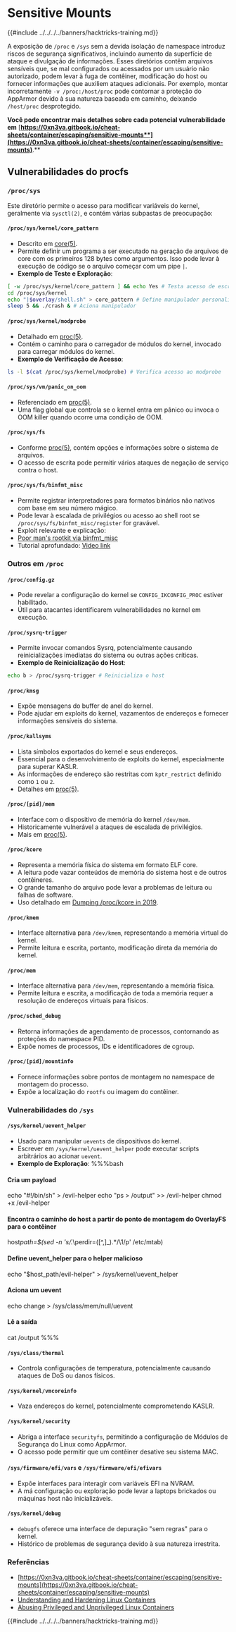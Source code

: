 # Sensitive Mounts

{{#include ../../../../banners/hacktricks-training.md}}

A exposição de `/proc` e `/sys` sem a devida isolação de namespace introduz riscos de segurança significativos, incluindo aumento da superfície de ataque e divulgação de informações. Esses diretórios contêm arquivos sensíveis que, se mal configurados ou acessados por um usuário não autorizado, podem levar à fuga de contêiner, modificação do host ou fornecer informações que auxiliem ataques adicionais. Por exemplo, montar incorretamente `-v /proc:/host/proc` pode contornar a proteção do AppArmor devido à sua natureza baseada em caminho, deixando `/host/proc` desprotegido.

**Você pode encontrar mais detalhes sobre cada potencial vulnerabilidade em** [**https://0xn3va.gitbook.io/cheat-sheets/container/escaping/sensitive-mounts**](https://0xn3va.gitbook.io/cheat-sheets/container/escaping/sensitive-mounts)**.**

## Vulnerabilidades do procfs

### `/proc/sys`

Este diretório permite o acesso para modificar variáveis do kernel, geralmente via `sysctl(2)`, e contém várias subpastas de preocupação:

#### **`/proc/sys/kernel/core_pattern`**

- Descrito em [core(5)](https://man7.org/linux/man-pages/man5/core.5.html).
- Permite definir um programa a ser executado na geração de arquivos de core com os primeiros 128 bytes como argumentos. Isso pode levar à execução de código se o arquivo começar com um pipe `|`.
- **Exemplo de Teste e Exploração**:

```bash
[ -w /proc/sys/kernel/core_pattern ] && echo Yes # Testa acesso de escrita
cd /proc/sys/kernel
echo "|$overlay/shell.sh" > core_pattern # Define manipulador personalizado
sleep 5 && ./crash & # Aciona manipulador
```

#### **`/proc/sys/kernel/modprobe`**

- Detalhado em [proc(5)](https://man7.org/linux/man-pages/man5/proc.5.html).
- Contém o caminho para o carregador de módulos do kernel, invocado para carregar módulos do kernel.
- **Exemplo de Verificação de Acesso**:

```bash
ls -l $(cat /proc/sys/kernel/modprobe) # Verifica acesso ao modprobe
```

#### **`/proc/sys/vm/panic_on_oom`**

- Referenciado em [proc(5)](https://man7.org/linux/man-pages/man5/proc.5.html).
- Uma flag global que controla se o kernel entra em pânico ou invoca o OOM killer quando ocorre uma condição de OOM.

#### **`/proc/sys/fs`**

- Conforme [proc(5)](https://man7.org/linux/man-pages/man5/proc.5.html), contém opções e informações sobre o sistema de arquivos.
- O acesso de escrita pode permitir vários ataques de negação de serviço contra o host.

#### **`/proc/sys/fs/binfmt_misc`**

- Permite registrar interpretadores para formatos binários não nativos com base em seu número mágico.
- Pode levar à escalada de privilégios ou acesso ao shell root se `/proc/sys/fs/binfmt_misc/register` for gravável.
- Exploit relevante e explicação:
- [Poor man's rootkit via binfmt_misc](https://github.com/toffan/binfmt_misc)
- Tutorial aprofundado: [Video link](https://www.youtube.com/watch?v=WBC7hhgMvQQ)

### Outros em `/proc`

#### **`/proc/config.gz`**

- Pode revelar a configuração do kernel se `CONFIG_IKCONFIG_PROC` estiver habilitado.
- Útil para atacantes identificarem vulnerabilidades no kernel em execução.

#### **`/proc/sysrq-trigger`**

- Permite invocar comandos Sysrq, potencialmente causando reinicializações imediatas do sistema ou outras ações críticas.
- **Exemplo de Reinicialização do Host**:

```bash
echo b > /proc/sysrq-trigger # Reinicializa o host
```

#### **`/proc/kmsg`**

- Expõe mensagens do buffer de anel do kernel.
- Pode ajudar em exploits do kernel, vazamentos de endereços e fornecer informações sensíveis do sistema.

#### **`/proc/kallsyms`**

- Lista símbolos exportados do kernel e seus endereços.
- Essencial para o desenvolvimento de exploits do kernel, especialmente para superar KASLR.
- As informações de endereço são restritas com `kptr_restrict` definido como `1` ou `2`.
- Detalhes em [proc(5)](https://man7.org/linux/man-pages/man5/proc.5.html).

#### **`/proc/[pid]/mem`**

- Interface com o dispositivo de memória do kernel `/dev/mem`.
- Historicamente vulnerável a ataques de escalada de privilégios.
- Mais em [proc(5)](https://man7.org/linux/man-pages/man5/proc.5.html).

#### **`/proc/kcore`**

- Representa a memória física do sistema em formato ELF core.
- A leitura pode vazar conteúdos de memória do sistema host e de outros contêineres.
- O grande tamanho do arquivo pode levar a problemas de leitura ou falhas de software.
- Uso detalhado em [Dumping /proc/kcore in 2019](https://schlafwandler.github.io/posts/dumping-/proc/kcore/).

#### **`/proc/kmem`**

- Interface alternativa para `/dev/kmem`, representando a memória virtual do kernel.
- Permite leitura e escrita, portanto, modificação direta da memória do kernel.

#### **`/proc/mem`**

- Interface alternativa para `/dev/mem`, representando a memória física.
- Permite leitura e escrita, a modificação de toda a memória requer a resolução de endereços virtuais para físicos.

#### **`/proc/sched_debug`**

- Retorna informações de agendamento de processos, contornando as proteções do namespace PID.
- Expõe nomes de processos, IDs e identificadores de cgroup.

#### **`/proc/[pid]/mountinfo`**

- Fornece informações sobre pontos de montagem no namespace de montagem do processo.
- Expõe a localização do `rootfs` ou imagem do contêiner.

### Vulnerabilidades do `/sys`

#### **`/sys/kernel/uevent_helper`**

- Usado para manipular `uevents` de dispositivos do kernel.
- Escrever em `/sys/kernel/uevent_helper` pode executar scripts arbitrários ao acionar `uevent`.
- **Exemplo de Exploração**: %%%bash

#### Cria um payload

echo "#!/bin/sh" > /evil-helper echo "ps > /output" >> /evil-helper chmod +x /evil-helper

#### Encontra o caminho do host a partir do ponto de montagem do OverlayFS para o contêiner

host*path=$(sed -n 's/.*\perdir=(\[^,]\_).\*/\1/p' /etc/mtab)

#### Define uevent_helper para o helper malicioso

echo "$host_path/evil-helper" > /sys/kernel/uevent_helper

#### Aciona um uevent

echo change > /sys/class/mem/null/uevent

#### Lê a saída

cat /output %%%

#### **`/sys/class/thermal`**

- Controla configurações de temperatura, potencialmente causando ataques de DoS ou danos físicos.

#### **`/sys/kernel/vmcoreinfo`**

- Vaza endereços do kernel, potencialmente comprometendo KASLR.

#### **`/sys/kernel/security`**

- Abriga a interface `securityfs`, permitindo a configuração de Módulos de Segurança do Linux como AppArmor.
- O acesso pode permitir que um contêiner desative seu sistema MAC.

#### **`/sys/firmware/efi/vars` e `/sys/firmware/efi/efivars`**

- Expõe interfaces para interagir com variáveis EFI na NVRAM.
- A má configuração ou exploração pode levar a laptops brickados ou máquinas host não inicializáveis.

#### **`/sys/kernel/debug`**

- `debugfs` oferece uma interface de depuração "sem regras" para o kernel.
- Histórico de problemas de segurança devido à sua natureza irrestrita.

### Referências

- [https://0xn3va.gitbook.io/cheat-sheets/container/escaping/sensitive-mounts](https://0xn3va.gitbook.io/cheat-sheets/container/escaping/sensitive-mounts)
- [Understanding and Hardening Linux Containers](https://research.nccgroup.com/wp-content/uploads/2020/07/ncc_group_understanding_hardening_linux_containers-1-1.pdf)
- [Abusing Privileged and Unprivileged Linux Containers](https://www.nccgroup.com/globalassets/our-research/us/whitepapers/2016/june/container_whitepaper.pdf)

{{#include ../../../../banners/hacktricks-training.md}}
